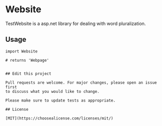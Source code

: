 
# Website
TestWebsite is a asp.net library for dealing with word pluralization.

## Usage

```asp.net
import Website

# returns 'Webpage'


## Edit this project

Pull requests are welcome. For major changes, please open an issue first
to discuss what you would like to change.

Please make sure to update tests as appropriate.

## License

[MIT](https://choosealicense.com/licenses/mit/)
